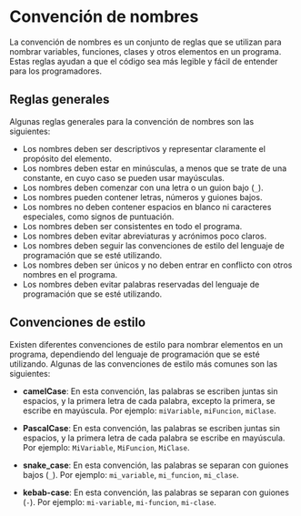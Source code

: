 # Convención de nombres

La convención de nombres es un conjunto de reglas que se utilizan para nombrar variables, funciones, clases y otros elementos en un programa. Estas reglas ayudan a que el código sea más legible y fácil de entender para los programadores.

## Reglas generales

Algunas reglas generales para la convención de nombres son las siguientes:
- Los nombres deben ser descriptivos y representar claramente el propósito del elemento.
- Los nombres deben estar en minúsculas, a menos que se trate de una constante, en cuyo caso se pueden usar mayúsculas.
- Los nombres deben comenzar con una letra o un guion bajo (`_`).
- Los nombres pueden contener letras, números y guiones bajos.
- Los nombres no deben contener espacios en blanco ni caracteres especiales, como signos de puntuación.
- Los nombres deben ser consistentes en todo el programa.
- Los nombres deben evitar abreviaturas y acrónimos poco claros.
- Los nombres deben seguir las convenciones de estilo del lenguaje de programación que se esté utilizando.
- Los nombres deben ser únicos y no deben entrar en conflicto con otros nombres en el programa.
- Los nombres deben evitar palabras reservadas del lenguaje de programación que se esté utilizando.

## Convenciones de estilo

Existen diferentes convenciones de estilo para nombrar elementos en un programa, dependiendo del lenguaje de programación que se esté utilizando. Algunas de las convenciones de estilo más comunes son las siguientes:

- **camelCase**: En esta convención, las palabras se escriben juntas sin espacios, y la primera letra de cada palabra, excepto la primera, se escribe en mayúscula. Por ejemplo: `miVariable`, `miFuncion`, `miClase`.

- **PascalCase**: En esta convención, las palabras se escriben juntas sin espacios, y la primera letra de cada palabra se escribe en mayúscula. Por ejemplo: `MiVariable`, `MiFuncion`, `MiClase`.

- **snake_case**: En esta convención, las palabras se separan con guiones bajos (`_`). Por ejemplo: `mi_variable`, `mi_funcion`, `mi_clase`.

- **kebab-case**: En esta convención, las palabras se separan con guiones (`-`). Por ejemplo: `mi-variable`, `mi-funcion`, `mi-clase`.
